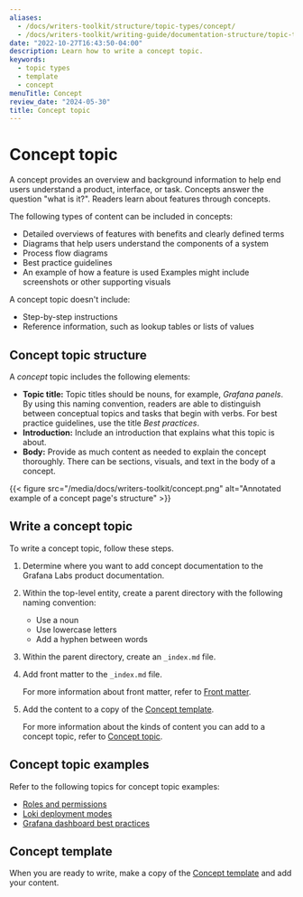 ```yaml
---
aliases:
  - /docs/writers-toolkit/structure/topic-types/concept/
  - /docs/writers-toolkit/writing-guide/documentation-structure/topic-types/concept/
date: "2022-10-27T16:43:50-04:00"
description: Learn how to write a concept topic.
keywords:
  - topic types
  - template
  - concept
menuTitle: Concept
review_date: "2024-05-30"
title: Concept topic
---
```


# Concept topic

A concept provides an overview and background information to help end users understand a product, interface, or task.
Concepts answer the question "what is it?". Readers learn about features through concepts.

The following types of content can be included in concepts:

- Detailed overviews of features with benefits and clearly defined terms
- Diagrams that help users understand the components of a system
- Process flow diagrams
- Best practice guidelines
- An example of how a feature is used
  Examples might include screenshots or other supporting visuals

A concept topic doesn't include:

- Step-by-step instructions
- Reference information, such as lookup tables or lists of values

## Concept topic structure

A _concept_ topic includes the following elements:

- **Topic title:** Topic titles should be nouns, for example, _Grafana panels_.
  By using this naming convention, readers are able to distinguish between conceptual topics and tasks that begin with verbs.
  For best practice guidelines, use the title _Best practices_. 
- **Introduction:** Include an introduction that explains what this topic is about.
- **Body:** Provide as much content as needed to explain the concept thoroughly.
  There can be sections, visuals, and text in the body of a concept.

{{< figure src="/media/docs/writers-toolkit/concept.png" alt="Annotated example of a concept page's structure" >}}

## Write a concept topic

To write a concept topic, follow these steps.

1. Determine where you want to add concept documentation to the Grafana Labs product documentation.
1. Within the top-level entity, create a parent directory with the following naming convention:

   - Use a noun
   - Use lowercase letters
   - Add a hyphen between words

1. Within the parent directory, create an `_index.md` file.
1. Add front matter to the `_index.md` file.

   For more information about front matter, refer to [Front matter](https://grafana.com/docs/writers-toolkit/write/front-matter/).

1. Add the content to a copy of the [Concept template](https://github.com/grafana/writers-toolkit/blob/main/docs/static/templates/concept-template.md).

   For more information about the kinds of content you can add to a concept topic, refer to [Concept topic](#concept-topic).

## Concept topic examples

Refer to the following topics for concept topic examples:

- [Roles and permissions](https://grafana.com/docs/grafana/latest/administration/roles-and-permissions/)
- [Loki deployment modes](https://grafana.com/docs/loki/latest/get-started/deployment-modes/)
- [Grafana dashboard best practices](https://grafana.com/docs/grafana/latest/dashboards/build-dashboards/best-practices/)

## Concept template

When you are ready to write, make a copy of the [Concept template](https://github.com/grafana/writers-toolkit/blob/main/docs/static/templates/concept-template.md) and add your content.
